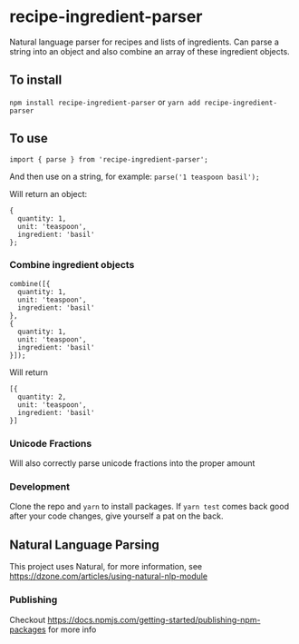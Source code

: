 # recipe-ingredient-parser
Natural language parser for recipes and lists of ingredients. Can parse a string into an object and also combine an array of these ingredient objects.

## To install
`npm install recipe-ingredient-parser` or `yarn add recipe-ingredient-parser`

## To use
`import { parse } from 'recipe-ingredient-parser';`

And then use on a string, for example:
`parse('1 teaspoon basil');`

Will return an object:
```
{
  quantity: 1,
  unit: 'teaspoon',
  ingredient: 'basil'
};
```

### Combine ingredient objects
```
combine([{
  quantity: 1,
  unit: 'teaspoon',
  ingredient: 'basil'
},
{
  quantity: 1,
  unit: 'teaspoon',
  ingredient: 'basil'
}]);
```

Will return
```
[{
  quantity: 2,
  unit: 'teaspoon',
  ingredient: 'basil'
}]
```


### Unicode Fractions
Will also correctly parse unicode fractions into the proper amount

### Development	
Clone the repo and `yarn` to install packages. If `yarn test` comes back good after your code changes, give yourself a pat on the back.	
	
## Natural Language Parsing	
This project uses Natural, for more information, see https://dzone.com/articles/using-natural-nlp-module	
	
### Publishing	
Checkout https://docs.npmjs.com/getting-started/publishing-npm-packages for more info
